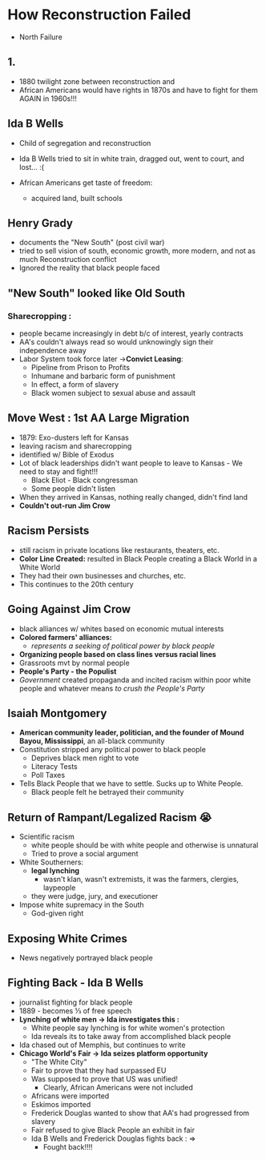 # How Reconstruction Failed
- North Failure

## 1.
- 1880 twilight zone between reconstruction and
- African Americans would have rights in 1870s and have to fight for them AGAIN in 1960s!!!

## Ida B Wells
- Child of segregation and reconstruction
- Ida B Wells tried to sit in white train, dragged out, went to court, and lost… :(

- African Americans get taste of freedom:
	- acquired land, built schools

## Henry Grady
- documents the "New South" (post civil war)
- tried to sell vision of south, economic growth, more modern, and not as much Reconstruction conflict
- Ignored the reality that black people faced

## "New South" looked like Old South
### Sharecropping :
- people became increasingly in debt b/c of interest, yearly contracts
- AA's couldn't always read so would unknowingly sign their independence away
- Labor System took force later ->**Convict Leasing**:
	- Pipeline from Prison to Profits
	- Inhumane and barbaric form of punishment
	- In effect, a form of slavery
	- Black women subject to sexual abuse and assault

## Move West : 1st AA Large Migration
- 1879: Exo-dusters left for Kansas
- leaving racism and sharecropping
- identified w/ Bible of Exodus
- Lot of black leaderships didn't want people to leave to Kansas - We need to stay and fight!!!
	- Black Eliot - Black congressman
	- Some people didn't listen
- When they arrived in Kansas, nothing really changed, didn't find land
- **Couldn't out-run Jim Crow**

## Racism Persists
- still racism in private locations like restaurants, theaters, etc.
- **Color Line Created:** resulted in Black People creating a Black World in a White World
- They had their own businesses and churches, etc.
- This continues to the 20th century

## Going Against Jim Crow
- black alliances w/ whites based on economic mutual interests
- **Colored farmers' alliances:**
	- *represents a seeking of political power by black people*
- **Organizing people based on class lines versus racial lines**
- Grassroots mvt by normal people
- **People's Party - the Populist**
- *Government* created propaganda and incited racism within poor white people and whatever means *to crush the People's Party*

## Isaiah Montgomery
- **American community leader, politician, and the founder of Mound Bayou, Mississippi**, an all-black community
- Constitution stripped any political power to black people
	- Deprives black men right to vote
	- Literacy Tests
	- Poll Taxes
- Tells Black People that we have to settle. Sucks up to White People.
	- Black people felt he betrayed their community

## Return of Rampant/Legalized Racism :sob:
- Scientific racism
	- white people should be with white people and otherwise is unnatural
	- Tried to prove a social argument
- White Southerners:
	- **legal lynching**
		- wasn't klan, wasn't extremists, it was the farmers, clergies, laypeople
	- they were judge, jury, and executioner
- Impose white supremacy in the South
	- God-given right


## Exposing White Crimes
- News negatively portrayed black people
## Fighting Back - Ida B Wells
- journalist fighting for black people
- 1889 - becomes ⅓ of free speech
- **Lynching of white men -> Ida investigates this :**
	- White people say lynching is for white women's protection
	- Ida reveals its to take away from accomplished black people
- Ida chased out of Memphis, but continues to write
- **Chicago World's Fair -> Ida seizes platform opportunity**
	- "The White City"
	- Fair to prove that they had surpassed EU
	- Was supposed to prove that US was unified!
		- Clearly, African Americans were not included
	- Africans were imported
	- Eskimos imported
	- Frederick Douglas wanted to show that AA's had progressed from slavery
	- Fair refused to give Black People an exhibit in fair
	- Ida B Wells and Frederick Douglas fights back : =>
		- Fought back!!!!
